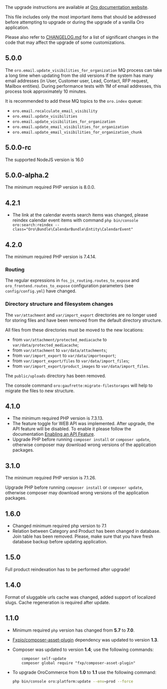 The upgrade instructions are available at [Oro documentation website](https://doc.oroinc.com/master/backend/setup/upgrade-to-new-version/).

This file includes only the most important items that should be addressed before attempting to upgrade or during the upgrade of a vanilla Oro application.

Please also refer to [CHANGELOG.md](CHANGELOG.md) for a list of significant changes in the code that may affect the upgrade of some customizations.

## 5.0.0

The `oro.email.update_visibilities_for_organization` MQ process can take a long time when updating from the old versions
if the system has many email addresses (in User, Customer user, Lead, Contact, RFP request, Mailbox entities).
During performance tests with 1M of email addresses, this process  took  approximately 10 minutes.

It is recommended to add these MQ topics to the `oro.index` queue:

- `oro.email.recalculate_email_visibility`
- `oro.email.update_visibilities`
- `oro.email.update_visibilities_for_organization`
- `oro.email.update_email_visibilities_for_organization`
- `oro.email.update_email_visibilities_for_organization_chunk`


## 5.0.0-rc

The supported NodeJS version is 16.0

## 5.0.0-alpha.2

The minimum required PHP version is 8.0.0.

## 4.2.1

- The link at the calendar events search items was changed,
  please reindex calendar event items with command
  `php bin/console oro:search:reindex --class="Oro\Bundle\CalendarBundle\Entity\CalendarEvent"`

## 4.2.0

The minimum required PHP version is 7.4.14.

### Routing

The regular expressions in `fos_js_routing.routes_to_expose` and `oro_frontend.routes_to_expose` configuration parameters (see `config/config.yml`) have changed.

### Directory structure and filesystem changes

The `var/attachment` and `var/import_export` directories are no longer used for storing files and have been removed from the default directory structure.

All files from these directories must be moved to the new locations:
- from `var/attachment/protected_mediacache` to `var/data/protected_mediacache`;
- from `var/attachment` to `var/data/attachments`;
- from `var/import_export` to `var/data/importexport`;
- from `var/import_export/files` to `var/data/import_files`;
- from `var/import_export/product_images` to `var/data/import_files`.

The `public/uploads` directory has been removed.

The console command `oro:gaufrette:migrate-filestorages` will help to migrate the files to new structure.

## 4.1.0

- The minimum required PHP version is 7.3.13.
- The feature toggle for WEB API was implemented. After upgrade, the API feature will be disabled.
  To enable it please follow the documentation [Enabling an API Feature](https://doc.oroinc.com/api/enabling-api-feature/).
- Upgrade PHP before running `composer install` or `composer update`, otherwise composer may download wrong versions of the application packages.

## 3.1.0

The minimum required PHP version is 7.1.26.

Upgrade PHP before running `composer install` or `composer update`, otherwise composer may download wrong versions of the application packages.

## 1.6.0

* Changed minimum required php version to 7.1
* Relation between Category and Product has been changed in database. Join table has been removed. Please, make sure that you have fresh database backup before updating application.

## 1.5.0

Full product reindexation has to be performed after upgrade!

## 1.4.0

Format of sluggable urls cache was changed, added support of localized slugs. Cache regeneration is required after update.

## 1.1.0

* Minimum required `php` version has changed from **5.7** to **7.0**.
* [Fxpio/composer-asset-plugin](https://github.com/fxpio/composer-asset-plugin) dependency was updated to version **1.3**.
* Composer was updated to version **1.4**; use the following commands:

  ```
      composer self-update
      composer global require "fxp/composer-asset-plugin"
  ```

* To upgrade OroCommerce from **1.0** to **1.1** use the following command:

  ```bash
  php bin/console oro:platform:update --env=prod --force
  ```

